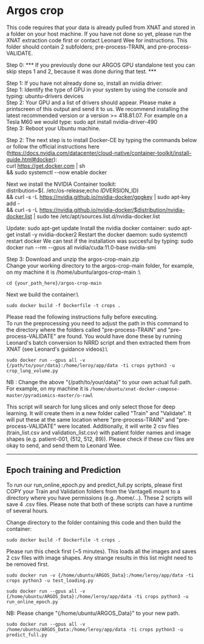 # Argos crop

This code requires that your data is already pulled from XNAT and stored in a folder on your host machine. If you have not done so yet, please run the XNAT extraction code first or contact Leonard Wee for instructions. This folder should contain 2 subfolders; pre-process-TRAIN, and pre-process-VALIDATE.

Step 0:
*** If you previously done our ARGOS GPU standalone test you can skip steps 1 and 2, because it was done during that test. ***

Step 1:
If you have not already done so, install an nvidia driver:\
	Step 1: Identify the type of GPU in your system by using the console and typing: ubuntu-drivers devices\
	Step 2: Your GPU and a list of drivers should appear. Please make a printscreen of this output and send it to us. We recommend 				installing the latest recommended version or a version >= 418.81.07.
			For example on a Tesla M60 we would type: sudo apt install nvidia-driver-490\
	Step 3: Reboot your Ubuntu machine.

Step 2:
The next step is to install Docker-CE by typing the commands below or follow the official instructions here (https://docs.nvidia.com/datacenter/cloud-native/container-toolkit/install-guide.html#docker):\
curl https://get.docker.com | sh \
&& sudo systemctl --now enable docker

Next we install the NVIDIA Container toolkit:\
distribution=$(. /etc/os-release;echo $ID$VERSION_ID) \
   && curl -s -L https://nvidia.github.io/nvidia-docker/gpgkey | sudo apt-key add - \
   && curl -s -L https://nvidia.github.io/nvidia-docker/$distribution/nvidia-docker.list | sudo tee /etc/apt/sources.list.d/nvidia-docker.list

Update: sudo apt-get update
Install the nvidia docker container: sudo apt-get install -y nvidia-docker2
Restart the docker daemon: sudo systemctl restart docker
We can test if the installation was succesful by typing: sudo docker run --rm --gpus all nvidia/cuda:11.0-base nvidia-smi


Step 3:
Download and unzip the argos-crop-main.zip\
Change your working directory to the argos-crop-main folder, for example, on my machine it is /home/ubuntu/argos-crop-main :\
```
cd {your_path_here}/argos-crop-main
```

Next we build the container:\
```
sudo docker build -f Dockerfile -t crops .
```

Please read the following instructions fully before executing.\
To run the preprocessing you need to adjust the path in this command to the directory where the folders called "pre-process-TRAIN" and "pre-process-VALIDATE" are found. You would have done these by running Leonard's batch conversion to NRRD script and then extracted them from XNAT (see Leonard's guidance videos):\
```
sudo docker run --gpus all -v {/path/to/your/data}:/home/leroy/app/data -ti crops python3 -u crop_lung_volume.py
```
NB : Change the above "{/path/to/your/data}" to your own actual full path. For example, on my machine it is ```/home/ubuntu/xnat-docker-compose-master/pyradiomics-master/o-raw```\

This script will search for lung slices and only select those for deep learning. It will create them in a new folder called "Train" and "Validate". It will put these at the same location where "pre-process-TRAIN" and "pre-process-VALIDATE" were located. Additionally, it will write 2 csv files (train_list.csv and validation_list.csv) with patient folder names and image shapes (e.g. patient-001, (512, 512, 89)). Please check if these csv files are okay to send, and send them to Leonard Wee.

---
Epoch training and Prediction
---
To run our run_online_epoch.py and predict_full.py scripts, please first COPY your Train and Validation folders from the Vantage6 mount to a directory where you have permissions (e.g. /home/...). These 2 scripts will save 4 .csv files. Please note that both of these scripts can have a runtime of several hours.

Change directory to the folder containing this code and then build the container:
```
sudo docker build -f Dockerfile -t crops .
```

Please run this check first (~5 minutes). This loads all the images and saves 2 csv files with image shapes. Any strange results in this list might need to be removed first.
```
sudo docker run -v {/home/ubuntu/ARGOS_Data}:/home/leroy/app/data -ti crops python3 -u test_loading.py
```

```
sudo docker run --gpus all -v {/home/ubuntu/ARGOS_Data}:/home/leroy/app/data -ti crops python3 -u run_online_epoch.py
```
NB: Please change "{/home/ubuntu/ARGOS_Data}" to your new path.

```
sudo docker run --gpus all -v /home/ubuntu/ARGOS_Data:/home/leroy/app/data -ti crops python3 -u predict_full.py
```




